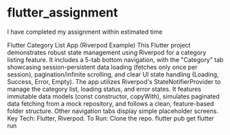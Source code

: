 # flutter_assignment
I have completed my assignment within estimated time


Flutter Category List App (Riverpod Example)
This Flutter project demonstrates robust state management using Riverpod for a category listing feature. It includes a 5-tab bottom navigation, with the "Category" tab showcasing session-persistent data loading (fetches only once per session), pagination/infinite scrolling, and clear UI state handling (Loading, Success, Error, Empty).
The app utilizes Riverpod's StateNotifierProvider to manage the category list, loading status, and error states. It features immutable data models (const constructor, copyWith), simulates paginated data fetching from a mock repository, and follows a clean, feature-based folder structure. Other navigation tabs display simple placeholder screens.
Key Tech: Flutter, Riverpod.
To Run:
Clone the repo.
flutter pub get
flutter run
